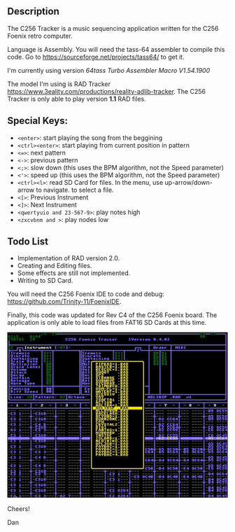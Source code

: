 Description
-----------
The C256 Tracker is a music sequencing application written for the C256 Foenix retro computer.

Language is Assembly.
You will need the tass-64 assembler to compile this code.
Go to https://sourceforge.net/projects/tass64/ to get it.

I'm currently using version *64tass Turbo Assembler Macro V1.54.1900*

The model I'm using is RAD Tracker https://www.3eality.com/productions/reality-adlib-tracker.
The C256 Tracker is only able to play version **1.1** RAD files. 

Special Keys:
-------------
 - `<enter>`: start playing the song from the beggining
 - `<ctrl><enter>`: start playing from current position in pattern
 - `<=>`: next pattern
 - `<->`: previous pattern
 - `<;>`: slow down (this uses the BPM algorithm, not the Speed parameter)
 - `<'>`: speed up (this uses the BPM algorithm, not the Speed parameter)
 - `<ctrl><l>`: read SD Card for files. In the menu, use up-arrow/down-arrow to navigate. <enter> to select a file.
 - `<[>`: Previous Instrument
 - `<]>`: Next Instrument
 - `<qwertyuio and 23-567-9>`: play notes high
 - `<zxcvbnm and >`: play nodes low

Todo List
---------
 * Implementation of RAD version 2.0.
 * Creating and Editing files.
 * Some effects are still not implemented.
 * Writing to SD Card.

You will need the C256 Foenix IDE to code and debug: https://github.com/Trinity-11/FoenixIDE.

Finally, this code was updated for Rev C4 of the C256 Foenix board.   The application is only able to load files from FAT16 SD Cards at this time.

![C256 Tracker Screenshot](/c256-track-screenshot.png)

Cheers!

Dan

